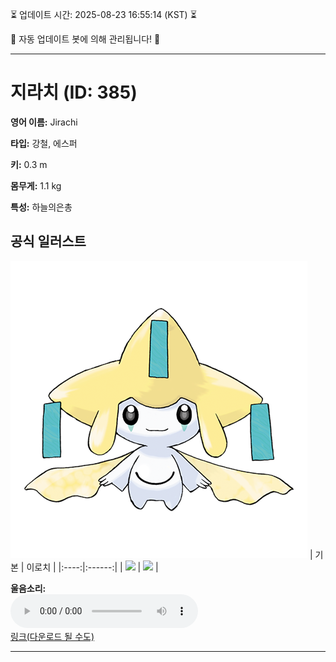 
⏳ 업데이트 시간: 2025-08-23 16:55:14 (KST) ⏳

🤖 자동 업데이트 봇에 의해 관리됩니다! 🤖

---

# 지라치 (ID: 385)
**영어 이름:** Jirachi

**타입:** 강철, 에스퍼

**키:** 0.3 m

**몸무게:** 1.1 kg

**특성:** 하늘의은총

## 공식 일러스트
![](https://raw.githubusercontent.com/PokeAPI/sprites/master/sprites/pokemon/other/official-artwork/385.png)
| 기본 | 이로치 |
|:----:|:------:|
| <img src="http://play.pokemonshowdown.com/sprites/ani/jirachi.gif" width="200"> | <img src="http://play.pokemonshowdown.com/sprites/ani-shiny/jirachi.gif" width="200"> |

**울음소리:**<br><audio controls src="https://raw.githubusercontent.com/PokeAPI/cries/main/cries/pokemon/latest/385.ogg"></audio><br> [링크(다운로드 될 수도)](https://raw.githubusercontent.com/PokeAPI/cries/main/cries/pokemon/latest/385.ogg)


---
